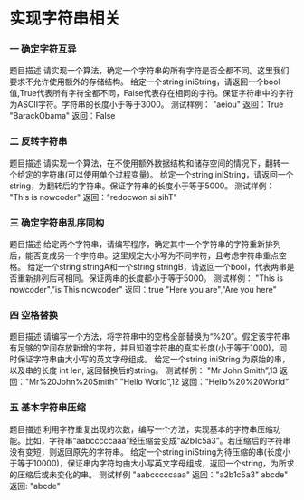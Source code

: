 # 实现字符串相关
### 一 确定字符互异

题目描述
请实现一个算法，确定一个字符串的所有字符是否全都不同。这里我们要求不允许使用额外的存储结构。
给定一个string iniString，请返回一个bool值,True代表所有字符全都不同，False代表存在相同的字符。保证字符串中的字符为ASCII字符。字符串的长度小于等于3000。
测试样例：
"aeiou"
返回：True
"BarackObama"
返回：False

### 二 反转字符串

题目描述
请实现一个算法，在不使用额外数据结构和储存空间的情况下，翻转一个给定的字符串(可以使用单个过程变量)。
给定一个string iniString，请返回一个string，为翻转后的字符串。保证字符串的长度小于等于5000。
测试样例：
"This is nowcoder"
返回："redocwon si sihT"

### 三 确定字符串乱序同构

题目描述
给定两个字符串，请编写程序，确定其中一个字符串的字符重新排列后，能否变成另一个字符串。这里规定大小写为不同字符，且考虑字符串重点空格。
给定一个string stringA和一个string stringB，请返回一个bool，代表两串是否重新排列后可相同。保证两串的长度都小于等于5000。
测试样例：
"This is nowcoder","is This nowcoder"
返回：true
"Here you are","Are you here"
### 四 空格替换

题目描述
请编写一个方法，将字符串中的空格全部替换为“%20”。假定该字符串有足够的空间存放新增的字符，并且知道字符串的真实长度(小于等于1000)，同时保证字符串由大小写的英文字母组成。
给定一个string iniString 为原始的串，以及串的长度 int len, 返回替换后的string。
测试样例：
"Mr John Smith”,13
返回："Mr%20John%20Smith"
”Hello World”,12
返回：”Hello%20%20World”

### 五 基本字符串压缩

题目描述
利用字符重复出现的次数，编写一个方法，实现基本的字符串压缩功能。比如，字符串“aabcccccaaa”经压缩会变成“a2b1c5a3”。若压缩后的字符串没有变短，则返回原先的字符串。
给定一个string iniString为待压缩的串(长度小于等于10000)，保证串内字符均由大小写英文字母组成，返回一个string，为所求的压缩后或未变化的串。
测试样例
"aabcccccaaa"
返回："a2b1c5a3"
abcde"
返回: "abcde"
